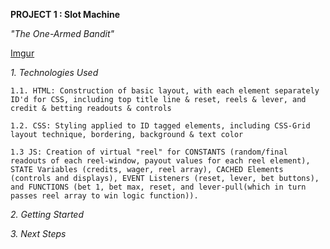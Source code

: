 **PROJECT 1 : Slot Machine**

*"The One-Armed Bandit"*

[Imgur](https://i.imgur.com/rhhANqR.jpg)

*1. Technologies Used*

    1.1. HTML: Construction of basic layout, with each element separately ID'd for CSS, including top title line & reset, reels & lever, and credit & betting readouts & controls
    
    1.2. CSS: Styling applied to ID tagged elements, including CSS-Grid layout technique, bordering, background & text color

    1.3 JS: Creation of virtual "reel" for CONSTANTS (random/final readouts of each reel-window, payout values for each reel element), STATE Variables (credits, wager, reel array), CACHED Elements (controls and displays), EVENT Listeners (reset, lever, bet buttons), and FUNCTIONS (bet 1, bet max, reset, and lever-pull(which in turn passes reel array to win logic function)).

*2. Getting Started*

*3. Next Steps*